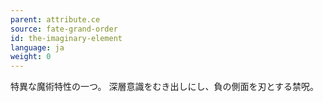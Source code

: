 ```yaml
---
parent: attribute.ce
source: fate-grand-order
id: the-imaginary-element
language: ja
weight: 0
---
```


特異な魔術特性の一つ。
深層意識をむき出しにし、負の側面を刃とする禁呪。
